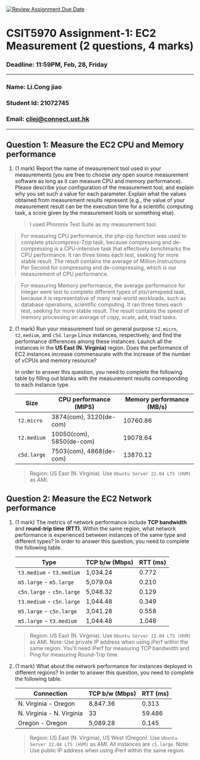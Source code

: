 [![Review Assignment Due Date](https://classroom.github.com/assets/deadline-readme-button-22041afd0340ce965d47ae6ef1cefeee28c7c493a6346c4f15d667ab976d596c.svg)](https://classroom.github.com/a/IAASVEAZ)
# CSIT5970 Assignment-1: EC2 Measurement (2 questions, 4 marks)

### Deadline: 11:59PM, Feb, 28, Friday

---

### Name: Li.Cong jiao
### Student Id: 21072745
### Email: cliej@connect.ust.hk

---

## Question 1: Measure the EC2 CPU and Memory performance

1. (1 mark) Report the name of measurement tool used in your measurements (you are free to choose *any* open source measurement software as long as it can measure CPU and memory performance). Please describe your configuration of the measurement tool, and explain why you set such a value for each parameter. Explain what the values obtained from measurement results represent (e.g., the value of your measurement result can be the execution time for a scientific computing task, a score given by the measurement tools or something else).

    > I used Phoronix Test Suite as my measurement tool.
> For measuring CPU performance, the php-zip function was used to complete pts/compress-7zip task, because compressing and de-compressing is a CPU-intensive task that effectively benchmarks the CPU performance. It ran three times each test, seeking for more stable result. The result contains the average of Million Instructions Per Second for compressing and de-compressing, which is our measurement of CPU performance.

> For measuring Memory performance, the average performance for Integer were test to complete different types of pts/ramspeed task, because it is representative of many real-world workloads, such as database operations, scientific computing. It ran three times each test, seeking for more stable result. The result contains the speed of memory processing on average of copy, scale, add, triad tasks.

2. (1 mark) Run your measurement tool on general purpose `t2.micro`, `t2.medium`, and `c5d.large` Linux instances, respectively, and find the performance differences among these instances. Launch all the instances in the **US East (N. Virginia)** region. Does the performance of EC2 instances increase commensurate with the increase of the number of vCPUs and memory resource?

    In order to answer this question, you need to complete the following table by filling out blanks with the measurement results corresponding to each instance type.

    | Size        | CPU performance (MIPS)   | Memory performance (MB/s) |
    | ----------- |--------------------------|---------------------------|
    | `t2.micro` | 3874(com), 3120(de-com)  | 10760.86                  |
    | `t2.medium`  | 10050(com), 5850(de-com) | 19078.64                  |
    | `c5d.large` | 7503(com), 4868(de-com)  | 13870.12                  |

    > Region: US East (N. Virginia). Use `Ubuntu Server 22.04 LTS (HVM)` as AMI.

## Question 2: Measure the EC2 Network performance

1. (1 mark) The metrics of network performance include **TCP bandwidth** and **round-trip time (RTT)**. Within the same region, what network performance is experienced between instances of the same type and different types? In order to answer this question, you need to complete the following table.

    | Type                      | TCP b/w (Mbps) | RTT (ms) |
    | ------------------------- |----------------|----------|
    | `t3.medium` - `t3.medium` | 1,034.24           | 0.772    |
    | `m5.large` - `m5.large`   |  5,079.04              | 0.210    |
    | `c5n.large` - `c5n.large` |  5,048.32              | 0.129    |
    | `t3.medium` - `c5n.large` | 1,044.48               | 0.349    |
    | `m5.large` - `c5n.large`  | 3,041.28               | 0.558    |
    | `m5.large` - `t3.medium`  | 1,044.48               | 1.048    |

    > Region: US East (N. Virginia). Use `Ubuntu Server 22.04 LTS (HVM)` as AMI. Note: Use private IP address when using iPerf within the same region. You'll need iPerf for measuring TCP bandwidth and Ping for measuring Round-Trip time.

2. (1 mark) What about the network performance for instances deployed in different regions? In order to answer this question, you need to complete the following table.

    | Connection                | TCP b/w (Mbps) | RTT (ms) |
    | ------------------------- |----------------|----------|
    | N. Virginia - Oregon      | 8,847.36               | 0.313         |
    | N. Virginia - N. Virginia | 33             | 59.486   |
    | Oregon - Oregon           | 5,089.28               | 0.145    |
 
    > Region: US East (N. Virginia), US West (Oregon). Use `Ubuntu Server 22.04 LTS (HVM)` as AMI. All instances are `c5.large`. Note: Use public IP address when using iPerf within the same region.
